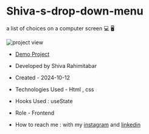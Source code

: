 # Shiva-s-drop-down-menu
a list of choices on a computer screen 💻 🖥️





![project view](https://github.com/user-attachments/assets/e54994e8-a675-43a9-9eaf-448c1bdd46c0)
- [Demo Project](https://rahimitabarshiva.github.io/Shiva-s-drop-down-menu/)

- Developed by Shiva Rahimitabar

- Created - 2024-10-12

- Technologies Used - Html , css

- Hooks Used : useState 

- Role - Frontend

- How to reach me : with my [instagram](https://www.instagram.com/shiva.rahimitabar.dev) and [linkedin](https://www.linkedin.com/in/shiva-rahimitabar-7477b432b/)
